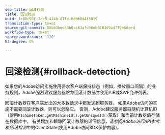 ```yaml
---
seo-title: 回滚检测
title: 回滚检测
uuid: fc80c98f-7ee5-414b-87fe-0dbb8d4f6019
translation-type: tm+mt
source-git-commit: 58bb3bedc5b0ac63afd96eb6101d9ad779e6deed
workflow-type: tm+mt
source-wordcount: '126'
ht-degree: 0%

---
```



# 回滚检测{#rollback-detection}

如果您的Adobe访问实施使用要求客户端保持状态（例如，播放窗口间隔）的业务规则，Adobe强烈建议服务器跟踪回滚计数器并使用AIR或SWF允许列表。

回滚计数器在客户端发出的大多数请求中都发送到服务器。 如果Adobe访问的实施不需要回滚计数器，则可以忽略它。 否则，Adobe建议服务器将随机计算机ID（使用`MachineToken.getMachineId().getUniqueId()`获取）和当前计数器值存储在数据库中。 有关增加和跟踪回滚计数器的详细信息，请参阅&#x200B;*Adobe访问API参考*&#x200B;和&#x200B;*回滚检测*&#x200B;中的ClientState(使用Adobe访问SDK保护内容)*。*
